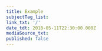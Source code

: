 ```yaml
---
title: Example
subjectTag_list:
link_txt: '/'
date_tdt: 2018-05-11T22:30:00.000Z
mediaSource_txt:
published: false
---
```


